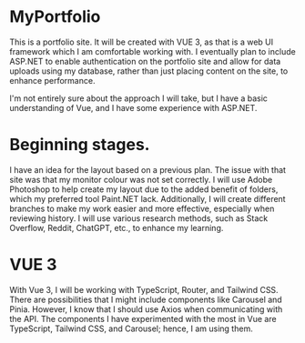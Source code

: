 # MyPortfolio
This is a portfolio site. It will be created with VUE 3, as that is a web UI framework which I am comfortable working with. I eventually plan to include ASP.NET to enable authentication on the portfolio site and allow for data uploads using my database, rather than just placing content on the site, to enhance performance.

I'm not entirely sure about the approach I will take, but I have a basic understanding of Vue, and I have some experience with ASP.NET.

# Beginning stages.
I have an idea for the layout based on a previous plan. The issue with that site was that my monitor colour was not set correctly. I will use Adobe Photoshop to help create my layout due to the added benefit of folders, which my preferred tool Paint.NET lack. Additionally, I will create different branches to make my work easier and more effective, especially when reviewing history. I will use various research methods, such as Stack Overflow, Reddit, ChatGPT, etc., to enhance my learning.

# VUE 3
With Vue 3, I will be working with TypeScript, Router, and Tailwind CSS. There are possibilities that I might include components like Carousel and Pinia. However, I know that I should use Axios when communicating with the API. The components I have experimented with the most in Vue are TypeScript, Tailwind CSS, and Carousel; hence, I am using them.